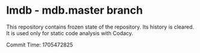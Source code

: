 # lmdb - mdb.master branch

This repository contains frozen state of the repository.
Its history is cleared. It is used only for static code
analysis with Codacy.

Commit Time: 1705472825